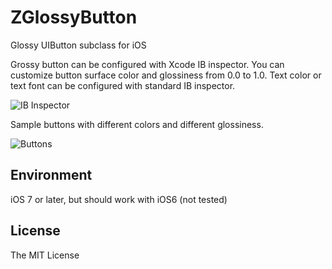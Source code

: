 # ZGlossyButton
Glossy UIButton subclass for iOS

Grossy button can be configured with Xcode IB inspector. You can customize button surface color and glossiness from 0.0 to 1.0.  Text color or text font can be configured with standard IB inspector.

![IB Inspector](https://raw.github.com/wiki/codelynx/ZGlossyButton/images/2_inspector.png)

Sample buttons with different colors and different glossiness.

![Buttons](https://raw.github.com/wiki/codelynx/ZGlossyButton/images/1_buttons.png)

## Environment
iOS 7 or later, but should work with iOS6 (not tested)

## License
The MIT License
